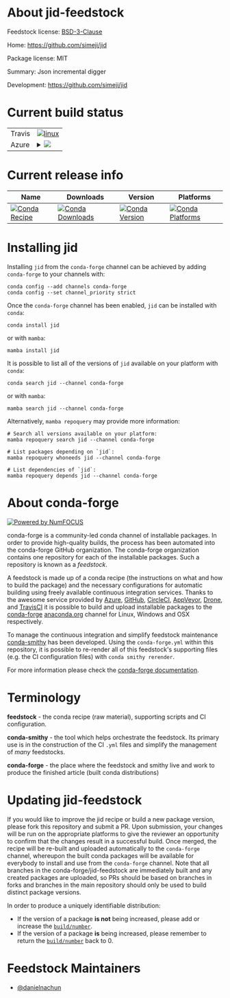 About jid-feedstock
===================

Feedstock license: [BSD-3-Clause](https://github.com/conda-forge/jid-feedstock/blob/main/LICENSE.txt)

Home: https://github.com/simeji/jid

Package license: MIT

Summary: Json incremental digger

Development: https://github.com/simeji/jid

Current build status
====================


<table><tr>
    <td>Travis</td>
    <td>
      <a href="https://app.travis-ci.com/conda-forge/jid-feedstock">
        <img alt="linux" src="https://img.shields.io/travis/com/conda-forge/jid-feedstock/main.svg?label=Linux">
      </a>
    </td>
  </tr>
    
  <tr>
    <td>Azure</td>
    <td>
      <details>
        <summary>
          <a href="https://dev.azure.com/conda-forge/feedstock-builds/_build/latest?definitionId=23674&branchName=main">
            <img src="https://dev.azure.com/conda-forge/feedstock-builds/_apis/build/status/jid-feedstock?branchName=main">
          </a>
        </summary>
        <table>
          <thead><tr><th>Variant</th><th>Status</th></tr></thead>
          <tbody><tr>
              <td>linux_64</td>
              <td>
                <a href="https://dev.azure.com/conda-forge/feedstock-builds/_build/latest?definitionId=23674&branchName=main">
                  <img src="https://dev.azure.com/conda-forge/feedstock-builds/_apis/build/status/jid-feedstock?branchName=main&jobName=linux&configuration=linux%20linux_64_" alt="variant">
                </a>
              </td>
            </tr><tr>
              <td>linux_aarch64</td>
              <td>
                <a href="https://dev.azure.com/conda-forge/feedstock-builds/_build/latest?definitionId=23674&branchName=main">
                  <img src="https://dev.azure.com/conda-forge/feedstock-builds/_apis/build/status/jid-feedstock?branchName=main&jobName=linux&configuration=linux%20linux_aarch64_" alt="variant">
                </a>
              </td>
            </tr><tr>
              <td>linux_ppc64le</td>
              <td>
                <a href="https://dev.azure.com/conda-forge/feedstock-builds/_build/latest?definitionId=23674&branchName=main">
                  <img src="https://dev.azure.com/conda-forge/feedstock-builds/_apis/build/status/jid-feedstock?branchName=main&jobName=linux&configuration=linux%20linux_ppc64le_" alt="variant">
                </a>
              </td>
            </tr><tr>
              <td>osx_64</td>
              <td>
                <a href="https://dev.azure.com/conda-forge/feedstock-builds/_build/latest?definitionId=23674&branchName=main">
                  <img src="https://dev.azure.com/conda-forge/feedstock-builds/_apis/build/status/jid-feedstock?branchName=main&jobName=osx&configuration=osx%20osx_64_" alt="variant">
                </a>
              </td>
            </tr><tr>
              <td>osx_arm64</td>
              <td>
                <a href="https://dev.azure.com/conda-forge/feedstock-builds/_build/latest?definitionId=23674&branchName=main">
                  <img src="https://dev.azure.com/conda-forge/feedstock-builds/_apis/build/status/jid-feedstock?branchName=main&jobName=osx&configuration=osx%20osx_arm64_" alt="variant">
                </a>
              </td>
            </tr><tr>
              <td>win_64</td>
              <td>
                <a href="https://dev.azure.com/conda-forge/feedstock-builds/_build/latest?definitionId=23674&branchName=main">
                  <img src="https://dev.azure.com/conda-forge/feedstock-builds/_apis/build/status/jid-feedstock?branchName=main&jobName=win&configuration=win%20win_64_" alt="variant">
                </a>
              </td>
            </tr>
          </tbody>
        </table>
      </details>
    </td>
  </tr>
</table>

Current release info
====================

| Name | Downloads | Version | Platforms |
| --- | --- | --- | --- |
| [![Conda Recipe](https://img.shields.io/badge/recipe-jid-green.svg)](https://anaconda.org/conda-forge/jid) | [![Conda Downloads](https://img.shields.io/conda/dn/conda-forge/jid.svg)](https://anaconda.org/conda-forge/jid) | [![Conda Version](https://img.shields.io/conda/vn/conda-forge/jid.svg)](https://anaconda.org/conda-forge/jid) | [![Conda Platforms](https://img.shields.io/conda/pn/conda-forge/jid.svg)](https://anaconda.org/conda-forge/jid) |

Installing jid
==============

Installing `jid` from the `conda-forge` channel can be achieved by adding `conda-forge` to your channels with:

```
conda config --add channels conda-forge
conda config --set channel_priority strict
```

Once the `conda-forge` channel has been enabled, `jid` can be installed with `conda`:

```
conda install jid
```

or with `mamba`:

```
mamba install jid
```

It is possible to list all of the versions of `jid` available on your platform with `conda`:

```
conda search jid --channel conda-forge
```

or with `mamba`:

```
mamba search jid --channel conda-forge
```

Alternatively, `mamba repoquery` may provide more information:

```
# Search all versions available on your platform:
mamba repoquery search jid --channel conda-forge

# List packages depending on `jid`:
mamba repoquery whoneeds jid --channel conda-forge

# List dependencies of `jid`:
mamba repoquery depends jid --channel conda-forge
```


About conda-forge
=================

[![Powered by
NumFOCUS](https://img.shields.io/badge/powered%20by-NumFOCUS-orange.svg?style=flat&colorA=E1523D&colorB=007D8A)](https://numfocus.org)

conda-forge is a community-led conda channel of installable packages.
In order to provide high-quality builds, the process has been automated into the
conda-forge GitHub organization. The conda-forge organization contains one repository
for each of the installable packages. Such a repository is known as a *feedstock*.

A feedstock is made up of a conda recipe (the instructions on what and how to build
the package) and the necessary configurations for automatic building using freely
available continuous integration services. Thanks to the awesome service provided by
[Azure](https://azure.microsoft.com/en-us/services/devops/), [GitHub](https://github.com/),
[CircleCI](https://circleci.com/), [AppVeyor](https://www.appveyor.com/),
[Drone](https://cloud.drone.io/welcome), and [TravisCI](https://travis-ci.com/)
it is possible to build and upload installable packages to the
[conda-forge](https://anaconda.org/conda-forge) [anaconda.org](https://anaconda.org/)
channel for Linux, Windows and OSX respectively.

To manage the continuous integration and simplify feedstock maintenance
[conda-smithy](https://github.com/conda-forge/conda-smithy) has been developed.
Using the ``conda-forge.yml`` within this repository, it is possible to re-render all of
this feedstock's supporting files (e.g. the CI configuration files) with ``conda smithy rerender``.

For more information please check the [conda-forge documentation](https://conda-forge.org/docs/).

Terminology
===========

**feedstock** - the conda recipe (raw material), supporting scripts and CI configuration.

**conda-smithy** - the tool which helps orchestrate the feedstock.
                   Its primary use is in the construction of the CI ``.yml`` files
                   and simplify the management of *many* feedstocks.

**conda-forge** - the place where the feedstock and smithy live and work to
                  produce the finished article (built conda distributions)


Updating jid-feedstock
======================

If you would like to improve the jid recipe or build a new
package version, please fork this repository and submit a PR. Upon submission,
your changes will be run on the appropriate platforms to give the reviewer an
opportunity to confirm that the changes result in a successful build. Once
merged, the recipe will be re-built and uploaded automatically to the
`conda-forge` channel, whereupon the built conda packages will be available for
everybody to install and use from the `conda-forge` channel.
Note that all branches in the conda-forge/jid-feedstock are
immediately built and any created packages are uploaded, so PRs should be based
on branches in forks and branches in the main repository should only be used to
build distinct package versions.

In order to produce a uniquely identifiable distribution:
 * If the version of a package **is not** being increased, please add or increase
   the [``build/number``](https://docs.conda.io/projects/conda-build/en/latest/resources/define-metadata.html#build-number-and-string).
 * If the version of a package **is** being increased, please remember to return
   the [``build/number``](https://docs.conda.io/projects/conda-build/en/latest/resources/define-metadata.html#build-number-and-string)
   back to 0.

Feedstock Maintainers
=====================

* [@danielnachun](https://github.com/danielnachun/)

